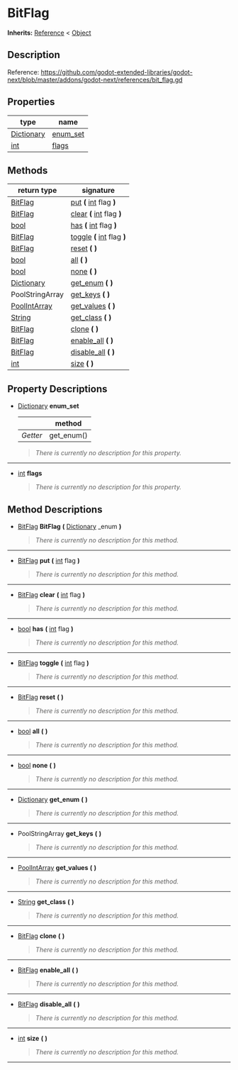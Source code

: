   
# BitFlag
  
**Inherits:** [Reference](https://docs.godotengine.org/en/3.5/classes/class_reference.html) < [Object](https://docs.godotengine.org/en/3.5/classes/class_object.html)  
  
  
## Description
  
Reference:
https://github.com/godot-extended-libraries/godot-next/blob/master/addons/godot-next/references/bit_flag.gd  
  
## Properties
  
| type                                                                            | name                            |
|---------------------------------------------------------------------------------|---------------------------------|
| [Dictionary](https://docs.godotengine.org/en/3.5/classes/class_dictionary.html) | [enum\_set](#property-enum-set) |
| [int](https://docs.godotengine.org/en/3.5/classes/class_int.html)               | [flags](#property-flags)        |  
  
## Methods
  
| return type                                                                         | signature                                                                                                   |
|-------------------------------------------------------------------------------------|-------------------------------------------------------------------------------------------------------------|
| [BitFlag](./class_bitflag.md)                                                       | [put](#method-put) **(** [int](https://docs.godotengine.org/en/3.5/classes/class_int.html) flag **)**       |
| [BitFlag](./class_bitflag.md)                                                       | [clear](#method-clear) **(** [int](https://docs.godotengine.org/en/3.5/classes/class_int.html) flag **)**   |
| [bool](https://docs.godotengine.org/en/3.5/classes/class_bool.html)                 | [has](#method-has) **(** [int](https://docs.godotengine.org/en/3.5/classes/class_int.html) flag **)**       |
| [BitFlag](./class_bitflag.md)                                                       | [toggle](#method-toggle) **(** [int](https://docs.godotengine.org/en/3.5/classes/class_int.html) flag **)** |
| [BitFlag](./class_bitflag.md)                                                       | [reset](#method-reset) **(**  **)**                                                                         |
| [bool](https://docs.godotengine.org/en/3.5/classes/class_bool.html)                 | [all](#method-all) **(**  **)**                                                                             |
| [bool](https://docs.godotengine.org/en/3.5/classes/class_bool.html)                 | [none](#method-none) **(**  **)**                                                                           |
| [Dictionary](https://docs.godotengine.org/en/3.5/classes/class_dictionary.html)     | [get\_enum](#method-get-enum) **(**  **)**                                                                  |
| PoolStringArray                                                                     | [get\_keys](#method-get-keys) **(**  **)**                                                                  |
| [PoolIntArray](https://docs.godotengine.org/en/3.5/classes/class_poolintarray.html) | [get\_values](#method-get-values) **(**  **)**                                                              |
| [String](https://docs.godotengine.org/en/3.5/classes/class_string.html)             | [get\_class](#method-get-class) **(**  **)**                                                                |
| [BitFlag](./class_bitflag.md)                                                       | [clone](#method-clone) **(**  **)**                                                                         |
| [BitFlag](./class_bitflag.md)                                                       | [enable\_all](#method-enable-all) **(**  **)**                                                              |
| [BitFlag](./class_bitflag.md)                                                       | [disable\_all](#method-disable-all) **(**  **)**                                                            |
| [int](https://docs.godotengine.org/en/3.5/classes/class_int.html)                   | [size](#method-size) **(**  **)**                                                                           |  
  
## Property Descriptions
  
- 	<a name="property-enum-set"></a>[Dictionary](https://docs.godotengine.org/en/3.5/classes/class_dictionary.html) **enum_set**  
	  
	|          | method      |
	|----------|-------------|
	| *Getter* | get\_enum() |  
  
	> *There is currently no description for this property.*  
________________

- <a name="property-flags"></a>[int](https://docs.godotengine.org/en/3.5/classes/class_int.html) **flags**  
  
	> *There is currently no description for this property.*
  
  
## Method Descriptions
  
- <a name="method-BitFlag"></a>[BitFlag](./class_bitflag.md) **BitFlag** **(** [Dictionary](https://docs.godotengine.org/en/3.5/classes/class_dictionary.html) \_enum **)**  
  
	> *There is currently no description for this method.*  
________________

- <a name="method-put"></a>[BitFlag](./class_bitflag.md) **put** **(** [int](https://docs.godotengine.org/en/3.5/classes/class_int.html) flag **)**  
  
	> *There is currently no description for this method.*  
________________

- <a name="method-clear"></a>[BitFlag](./class_bitflag.md) **clear** **(** [int](https://docs.godotengine.org/en/3.5/classes/class_int.html) flag **)**  
  
	> *There is currently no description for this method.*  
________________

- <a name="method-has"></a>[bool](https://docs.godotengine.org/en/3.5/classes/class_bool.html) **has** **(** [int](https://docs.godotengine.org/en/3.5/classes/class_int.html) flag **)**  
  
	> *There is currently no description for this method.*  
________________

- <a name="method-toggle"></a>[BitFlag](./class_bitflag.md) **toggle** **(** [int](https://docs.godotengine.org/en/3.5/classes/class_int.html) flag **)**  
  
	> *There is currently no description for this method.*  
________________

- <a name="method-reset"></a>[BitFlag](./class_bitflag.md) **reset** **(**  **)**  
  
	> *There is currently no description for this method.*  
________________

- <a name="method-all"></a>[bool](https://docs.godotengine.org/en/3.5/classes/class_bool.html) **all** **(**  **)**  
  
	> *There is currently no description for this method.*  
________________

- <a name="method-none"></a>[bool](https://docs.godotengine.org/en/3.5/classes/class_bool.html) **none** **(**  **)**  
  
	> *There is currently no description for this method.*  
________________

- <a name="method-get-enum"></a>[Dictionary](https://docs.godotengine.org/en/3.5/classes/class_dictionary.html) **get\_enum** **(**  **)**  
  
	> *There is currently no description for this method.*  
________________

- <a name="method-get-keys"></a>PoolStringArray **get\_keys** **(**  **)**  
  
	> *There is currently no description for this method.*  
________________

- <a name="method-get-values"></a>[PoolIntArray](https://docs.godotengine.org/en/3.5/classes/class_poolintarray.html) **get\_values** **(**  **)**  
  
	> *There is currently no description for this method.*  
________________

- <a name="method-get-class"></a>[String](https://docs.godotengine.org/en/3.5/classes/class_string.html) **get\_class** **(**  **)**  
  
	> *There is currently no description for this method.*  
________________

- <a name="method-clone"></a>[BitFlag](./class_bitflag.md) **clone** **(**  **)**  
  
	> *There is currently no description for this method.*  
________________

- <a name="method-enable-all"></a>[BitFlag](./class_bitflag.md) **enable\_all** **(**  **)**  
  
	> *There is currently no description for this method.*  
________________

- <a name="method-disable-all"></a>[BitFlag](./class_bitflag.md) **disable\_all** **(**  **)**  
  
	> *There is currently no description for this method.*  
________________

- <a name="method-size"></a>[int](https://docs.godotengine.org/en/3.5/classes/class_int.html) **size** **(**  **)**  
  
	> *There is currently no description for this method.*  
________________

  
